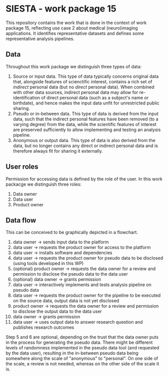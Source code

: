 # SIESTA - work package 15

This repository contains the work that is done in the context of work package 15, reflecting use case 2 about medical (neuro)imaging applications. It identifies representative datasets and defines some representative analysis pipelines.

## Data

Throughout this work package we distinguish three types of data:

1. Source or input data. This type of data typically concerns original data that, alongside features of scienctific interest, contains a rich set of _indirect_ personal data (but no _direct_ personal data). When combined with other data sources, indirect personal data may allow for re-identification of direct personal data (such as a subject's name or birthdate), and hence makes the input data unfit for unrestricted public sharing.
2. Pseudo or in-between data. This type of data is derived from the input data, such that the indirect personal features have been removed (to a varying degree) from the data, while the scientific features of interest are preserved sufficiently to allow implementing and testing an analysis pipeline.
3. Anonymous or output data. This type of data is also derived from the data, but no longer contains any direct or indirect personal data and is therefore always fit for sharing it externally.

## User roles

Permission for accessing data is defined by the role of the user. In this work packacge we distinguish three roles:

1. Data owner
2. Data user
3. Product owner

## Data flow

This can be conceived to be graphically depicted in a flowchart.

1. data owner -> sends input data to the platform
2. data user -> requests the product owner for access to the platform
3. data user -> installs software and dependencies
4. data user -> requests the product owner for pseudo data to be disclosed (using tools developed in this WP)
5. (optional) product owner -> requests the data owner for a review and permission to disclose the pseudo data to the data user
6. (optional) data owner -> grants permission
7. data user -> interactively implements and tests analysis pipeline on pseudo data
8. data user -> requests the product owner for the pipeline to be executed on the source data, output data is not yet disclosed
9. product owner -> requests the data owner for a review and permission to disclose the output data to the data user
10. data owner -> grants permission
11. data user -> uses output data to answer research question and publishes research outcomes

Step 5 and 6 are optional, depending on the trust that the data owner puts in the process for generating the pseudo data. There might be different levels of randomness implemented in the pseudo data tool (and requested by the data user), resulting in the in-between pseudo data being somewhere along the scale of "anonymous" to "personal". On one side of the scale, a review is not needed, whereas on the other side of the scale it is.
